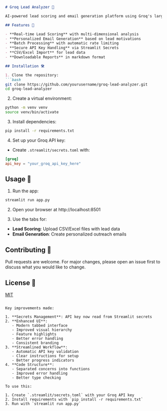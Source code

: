 ```markdown
# Groq Lead Analyzer 🚀

AI-powered lead scoring and email generation platform using Groq's large language models.

## Features 🌟

- **Real-time Lead Scoring** with multi-dimensional analysis
- **Personalized Email Generation** based on lead motivations
- **Batch Processing** with automatic rate limiting
- **Secure API Key Handling** via Streamlit Secrets
- **CSV/Excel Import** for lead data
- **Downloadable Reports** in markdown format

## Installation 🛠️

1. Clone the repository:
```bash
git clone https://github.com/yourusername/groq-lead-analyzer.git
cd groq-lead-analyzer
```

2. Create a virtual environment:
```bash
python -m venv venv
source venv/bin/activate
```

3. Install dependencies:
```bash
pip install -r requirements.txt
```

4. Set up your Groq API key:
- Create `.streamlit/secrets.toml` with:
```toml
[groq]
api_key = "your_groq_api_key_here"
```

## Usage 🚀

1. Run the app:
```bash
streamlit run app.py
```

2. Open your browser at http://localhost:8501

3. Use the tabs for:
- **Lead Scoring**: Upload CSV/Excel files with lead data
- **Email Generation**: Create personalized outreach emails

## Contributing 🤝

Pull requests are welcome. For major changes, please open an issue first to discuss what you would like to change.

## License 📝

[MIT](https://choosealicense.com/licenses/mit/)
```

Key improvements made:

1. **Secrets Management**: API key now read from Streamlit secrets
2. **Enhanced UI**:
   - Modern tabbed interface
   - Improved visual hierarchy
   - Feature highlights
   - Better error handling
   - Consistent branding
3. **Streamlined Workflow**:
   - Automatic API key validation
   - Clear instructions for setup
   - Better progress indicators
4. **Code Structure**:
   - Separated concerns into functions
   - Improved error handling
   - Better type checking

To use this:

1. Create `.streamlit/secrets.toml` with your Groq API key
2. Install requirements with `pip install -r requirements.txt`
3. Run with `streamlit run app.py`
